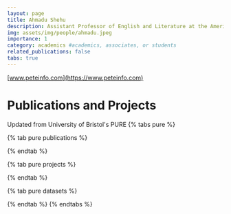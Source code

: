 ```yaml
---
layout: page
title: Ahmadu Shehu
description: Assistant Professor of English and Literature at the American University of Nigeria, Yola
img: assets/img/people/ahmadu.jpeg
importance: 1
category: academics #academics, associates, or students
related_publications: false
tabs: true
---
```


[www.peteinfo.com](https://www.peteinfo.com)

# Publications and Projects

Updated from University of Bristol's PURE
{% tabs pure %}

{% tab pure publications %}

<script src="//rss.bloople.net/?url=https%3A%2F%2Fresearch-information.bris.ac.uk%2Fen%2Fpersons%2Fpeter-d-bennett%2Fpublications%2F%3Fformat%3Drss&detail=-1&showtitle=false&type=js"></script>

{% endtab %}

{% tab pure projects %}

<script src="https://embeds.rss2html.net/embed.js?url=https%3A%2F%2Fresearch-information.bris.ac.uk%2Fen%2Fpersons%2Fpeter-d-bennett%2Fprojects%2F%3Fformat%3Drss&amp;embed_default_styles=0&amp;embed_render_copy_link=0&amp;embed_render_title=0&amp;feed_render_image=0&amp;feed_render_description=0&amp;item_render_title=0&amp;item_prefer_summary=1&amp;item_render_published=0"></script>

{% endtab %}

{% tab pure datasets %}

<script src="//rss.bloople.net/?url=https%3A%2F%2Fresearch-information.bris.ac.uk%2Fen%2Fpersons%2Fpeter-d-bennett%2Fdatasets%2F%3Fformat%3Drss&showtitle=false&type=js"></script>

{% endtab %}
{% endtabs %}
